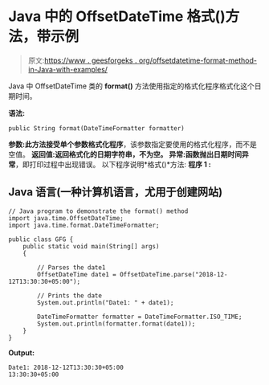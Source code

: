 # Java 中的 OffsetDateTime 格式()方法，带示例

> 原文:[https://www . geesforgeks . org/offsetdatetime-format-method-in-Java-with-examples/](https://www.geeksforgeeks.org/offsetdatetime-format-method-in-java-with-examples/)

Java 中 OffsetDateTime 类的 **format()** 方法使用指定的格式化程序格式化这个日期时间。

**语法:**

```
public String format(DateTimeFormatter formatter)
```

**参数:**此方法接受单个参数**格式化程序**，该参数指定要使用的格式化程序，而不是空值。
**返回值:**返回格式化的日期字符串，不为空。
**异常**:函数抛出**日期时间异常**，即打印过程中出现错误。
以下程序说明*格式()*方法:
**程序 1 :**

## Java 语言(一种计算机语言，尤用于创建网站)

```
// Java program to demonstrate the format() method
import java.time.OffsetDateTime;
import java.time.format.DateTimeFormatter;

public class GFG {
    public static void main(String[] args)
    {

        // Parses the date1
        OffsetDateTime date1 = OffsetDateTime.parse("2018-12-12T13:30:30+05:00");

        // Prints the date
        System.out.println("Date1: " + date1);

        DateTimeFormatter formatter = DateTimeFormatter.ISO_TIME;
        System.out.println(formatter.format(date1));
    }
}
```

**Output:** 

```
Date1: 2018-12-12T13:30:30+05:00
13:30:30+05:00
```